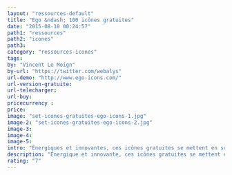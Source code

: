 ```yaml
---
layout: "ressources-default"
title: "Ego &ndash; 100 icônes gratuites"
date: "2015-08-10 00:24:57"
path1: "ressources"
path2: "icones"
path3:
category: "ressources-icones"
tags:
by: "Vincent Le Moign"
by-url: "https://twitter.com/webalys"
url-demo: "http://www.ego-icons.com/"
url-version-gratuite:
url-telecharger:
url-buy:
pricecurrency :
price:
image: "set-icones-gratuites-ego-icons-1.jpg"
image-2: "set-icones-gratuites-ego-icons-2.jpg"
image-3:
image-4:
image-5:
intro: "Énergiques et innovantes, ces icônes gratuites se mettent en scène via des formes primaires : zig-zag, vagues, hexagones, triangles. Cela crée une dynamique apportant une touche de fraîcheur futuriste au design d'une application. 100 icônes sont en téléchargement gratuit au format AI, SKETCH &amp; SVG. Le créateur Vincent Le Moign devrait annoncer prochainement la release d'un set de 1 500 icônes. Hâte de voir le résultat."
description: "Énergique et innovante, ces icônes gratuites se mettent en scène via des formes géométriques primaires."
rating: "7"
---
```

